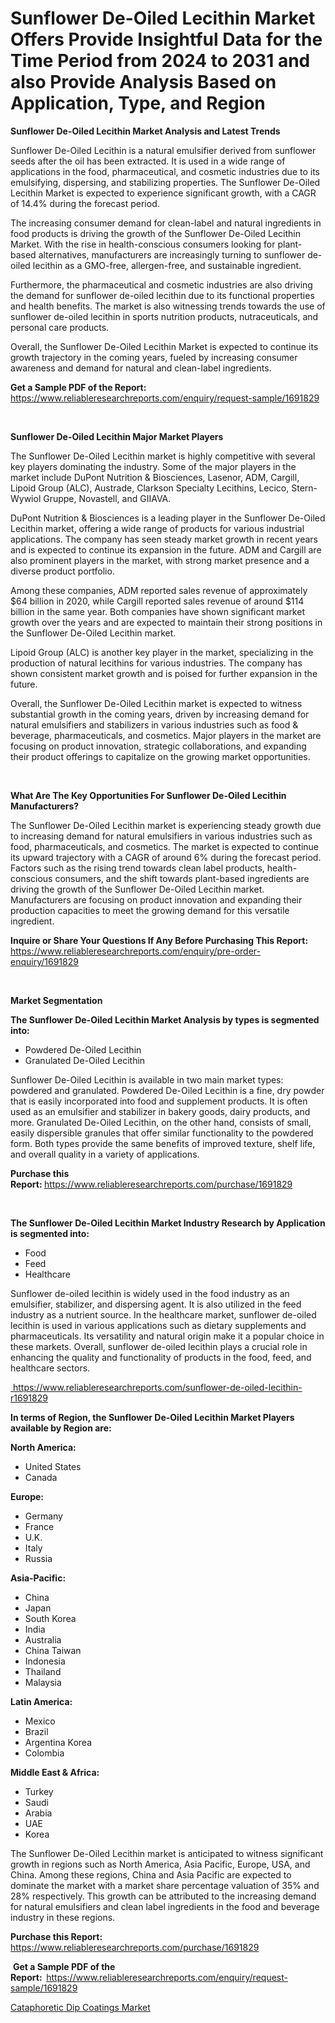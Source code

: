 <p><h1>Sunflower De-Oiled Lecithin Market Offers Provide Insightful Data for the Time Period from 2024 to 2031 and also Provide Analysis Based on Application, Type, and Region</h1></p><p><strong>Sunflower De-Oiled Lecithin Market Analysis and Latest Trends</strong></p>
<p><p>Sunflower De-Oiled Lecithin is a natural emulsifier derived from sunflower seeds after the oil has been extracted. It is used in a wide range of applications in the food, pharmaceutical, and cosmetic industries due to its emulsifying, dispersing, and stabilizing properties. The Sunflower De-Oiled Lecithin Market is expected to experience significant growth, with a CAGR of 14.4% during the forecast period.</p><p>The increasing consumer demand for clean-label and natural ingredients in food products is driving the growth of the Sunflower De-Oiled Lecithin Market. With the rise in health-conscious consumers looking for plant-based alternatives, manufacturers are increasingly turning to sunflower de-oiled lecithin as a GMO-free, allergen-free, and sustainable ingredient.</p><p>Furthermore, the pharmaceutical and cosmetic industries are also driving the demand for sunflower de-oiled lecithin due to its functional properties and health benefits. The market is also witnessing trends towards the use of sunflower de-oiled lecithin in sports nutrition products, nutraceuticals, and personal care products.</p><p>Overall, the Sunflower De-Oiled Lecithin Market is expected to continue its growth trajectory in the coming years, fueled by increasing consumer awareness and demand for natural and clean-label ingredients.</p></p>
<p><strong>Get a Sample PDF of the Report:&nbsp;</strong> <a href="https://www.reliableresearchreports.com/enquiry/request-sample/1691829">https://www.reliableresearchreports.com/enquiry/request-sample/1691829</a></p>
<p>&nbsp;</p>
<p><strong>Sunflower De-Oiled Lecithin Major Market Players</strong></p>
<p><p>The Sunflower De-Oiled Lecithin market is highly competitive with several key players dominating the industry. Some of the major players in the market include DuPont Nutrition & Biosciences, Lasenor, ADM, Cargill, Lipoid Group (ALC), Austrade, Clarkson Specialty Lecithins, Lecico, Stern-Wywiol Gruppe, Novastell, and GIIAVA.</p><p>DuPont Nutrition & Biosciences is a leading player in the Sunflower De-Oiled Lecithin market, offering a wide range of products for various industrial applications. The company has seen steady market growth in recent years and is expected to continue its expansion in the future. ADM and Cargill are also prominent players in the market, with strong market presence and a diverse product portfolio.</p><p>Among these companies, ADM reported sales revenue of approximately $64 billion in 2020, while Cargill reported sales revenue of around $114 billion in the same year. Both companies have shown significant market growth over the years and are expected to maintain their strong positions in the Sunflower De-Oiled Lecithin market.</p><p>Lipoid Group (ALC) is another key player in the market, specializing in the production of natural lecithins for various industries. The company has shown consistent market growth and is poised for further expansion in the future.</p><p>Overall, the Sunflower De-Oiled Lecithin market is expected to witness substantial growth in the coming years, driven by increasing demand for natural emulsifiers and stabilizers in various industries such as food & beverage, pharmaceuticals, and cosmetics. Major players in the market are focusing on product innovation, strategic collaborations, and expanding their product offerings to capitalize on the growing market opportunities.</p></p>
<p>&nbsp;</p>
<p><strong>What Are The Key Opportunities For Sunflower De-Oiled Lecithin Manufacturers?</strong></p>
<p><p>The Sunflower De-Oiled Lecithin market is experiencing steady growth due to increasing demand for natural emulsifiers in various industries such as food, pharmaceuticals, and cosmetics. The market is expected to continue its upward trajectory with a CAGR of around 6% during the forecast period. Factors such as the rising trend towards clean label products, health-conscious consumers, and the shift towards plant-based ingredients are driving the growth of the Sunflower De-Oiled Lecithin market. Manufacturers are focusing on product innovation and expanding their production capacities to meet the growing demand for this versatile ingredient.</p></p>
<p><strong>Inquire or Share Your Questions If Any Before Purchasing This Report:</strong> <a href="https://www.reliableresearchreports.com/enquiry/pre-order-enquiry/1691829">https://www.reliableresearchreports.com/enquiry/pre-order-enquiry/1691829</a></p>
<p>&nbsp;</p>
<p><strong>Market Segmentation</strong></p>
<p><strong>The Sunflower De-Oiled Lecithin Market Analysis by types is segmented into:</strong></p>
<p><ul><li>Powdered De-Oiled Lecithin</li><li>Granulated De-Oiled Lecithin</li></ul></p>
<p><p>Sunflower De-Oiled Lecithin is available in two main market types: powdered and granulated. Powdered De-Oiled Lecithin is a fine, dry powder that is easily incorporated into food and supplement products. It is often used as an emulsifier and stabilizer in bakery goods, dairy products, and more. Granulated De-Oiled Lecithin, on the other hand, consists of small, easily dispersible granules that offer similar functionality to the powdered form. Both types provide the same benefits of improved texture, shelf life, and overall quality in a variety of applications.</p></p>
<p><strong>Purchase this Report:&nbsp;</strong><a href="https://www.reliableresearchreports.com/purchase/1691829">https://www.reliableresearchreports.com/purchase/1691829</a></p>
<p>&nbsp;</p>
<p><strong>The Sunflower De-Oiled Lecithin Market Industry Research by Application is segmented into:</strong></p>
<p><ul><li>Food</li><li>Feed</li><li>Healthcare</li></ul></p>
<p><p>Sunflower de-oiled lecithin is widely used in the food industry as an emulsifier, stabilizer, and dispersing agent. It is also utilized in the feed industry as a nutrient source. In the healthcare market, sunflower de-oiled lecithin is used in various applications such as dietary supplements and pharmaceuticals. Its versatility and natural origin make it a popular choice in these markets. Overall, sunflower de-oiled lecithin plays a crucial role in enhancing the quality and functionality of products in the food, feed, and healthcare sectors.</p></p>
<p><a href="https://www.reliableresearchreports.com/sunflower-de-oiled-lecithin-r1691829">&nbsp;https://www.reliableresearchreports.com/sunflower-de-oiled-lecithin-r1691829</a></p>
<p><strong>In terms of Region, the Sunflower De-Oiled Lecithin Market Players available by Region are:</strong></p>
<p>
    <p> <strong> North America: </strong>
        <ul>
            <li>United States</li>
            <li>Canada</li>
        </ul>
        </p> 
    <p> <strong> Europe: </strong>
        <ul>
            <li>Germany</li>
            <li>France</li>
            <li>U.K.</li>
            <li>Italy</li>
            <li>Russia</li>
        </ul>
        </p> 
    <p> <strong> Asia-Pacific: </strong>
        <ul>
            <li>China</li>
            <li>Japan</li>
            <li>South Korea</li>
            <li>India</li>
            <li>Australia</li>
            <li>China Taiwan</li>
            <li>Indonesia</li>
            <li>Thailand</li>
            <li>Malaysia</li>
        </ul>
        </p> 
    <p> <strong> Latin America: </strong>
        <ul>
            <li>Mexico</li>
            <li>Brazil</li>
            <li>Argentina Korea</li>
            <li>Colombia</li>
        </ul>
        </p> 
    <p> <strong> Middle East & Africa: </strong>
        <ul>
            <li>Turkey</li>
            <li>Saudi</li>
            <li>Arabia</li>
            <li>UAE</li>
            <li>Korea</li>
        </ul>
    </p>
    </p>
<p><p>The Sunflower De-Oiled Lecithin market is anticipated to witness significant growth in regions such as North America, Asia Pacific, Europe, USA, and China. Among these regions, China and Asia Pacific are expected to dominate the market with a market share percentage valuation of 35% and 28% respectively. This growth can be attributed to the increasing demand for natural emulsifiers and clean label ingredients in the food and beverage industry in these regions.</p></p>
<p><strong>Purchase this Report: </strong><a href="https://www.reliableresearchreports.com/purchase/1691829">https://www.reliableresearchreports.com/purchase/1691829</a></p>
<p>&nbsp;<strong>Get a Sample PDF of the Report:&nbsp;&nbsp;</strong><a href="https://www.reliableresearchreports.com/enquiry/request-sample/1691829">https://www.reliableresearchreports.com/enquiry/request-sample/1691829</a></p>
<p><strong></strong></p>
<p><p><a href="https://www.linkedin.com/pulse/cataphoretic-dip-coatings-market-outlook-industry-overview-forecast-o9mif">Cataphoretic Dip Coatings Market</a></p></p>